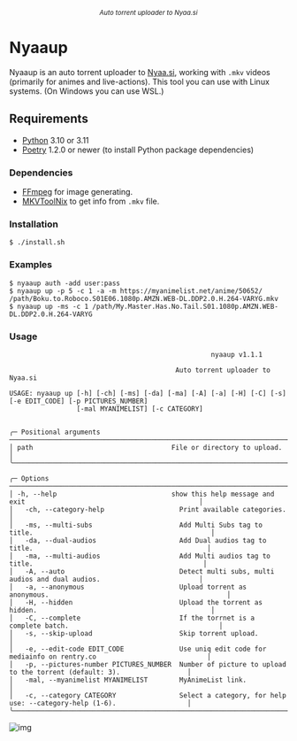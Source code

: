 <p align="center">
<sup><em>Auto torrent uploader to Nyaa.si</em></sup>
</p>

# Nyaaup

Nyaaup is an auto torrent uploader to [Nyaa.si](https://nyaa.si/), working with `.mkv` videos (primarily for animes and live-actions).
This tool you can use with Linux systems. (On Windows you can use WSL.)

## Requirements

- [Python](https://python.org/) 3.10 or 3.11
- [Poetry](https://python-poetry.org/) 1.2.0 or newer (to install Python package dependencies)

### Dependencies

- [FFmpeg](https://ffmpeg.org/) for image generating.
- [MKVToolNix](https://mkvtoolnix.download/downloads.html) to get info from `.mkv` file.

### Installation

```shell
$ ./install.sh
```

### Examples

`$ nyaaup auth -add user:pass`
</br>
`$ nyaaup up -p 5 -c 1 -a -m https://myanimelist.net/anime/50652/ /path/Boku.to.Roboco.S01E06.1080p.AMZN.WEB-DL.DDP2.0.H.264-VARYG.mkv`
</br>
`$ nyaaup up -ms -c 1 /path/My.Master.Has.No.Tail.S01.1080p.AMZN.WEB-DL.DDP2.0.H.264-VARYG`

### Usage

```
                                                   nyaaup v1.1.1

                                          Auto torrent uploader to Nyaa.si

USAGE: nyaaup up [-h] [-ch] [-ms] [-da] [-ma] [-A] [-a] [-H] [-C] [-s] [-e EDIT_CODE] [-p PICTURES_NUMBER]
                 [-mal MYANIMELIST] [-c CATEGORY]


╭─ Positional arguments ────────────────────────────────────────────────────────────────────────────────────────────╮
│ path                                   File or directory to upload.                                               │
╰───────────────────────────────────────────────────────────────────────────────────────────────────────────────────╯

╭─ Options ─────────────────────────────────────────────────────────────────────────────────────────────────────────╮
│ -h, --help                             show this help message and exit                                            │
│   -ch, --category-help                   Print available categories.                                              │
│   -ms, --multi-subs                      Add Multi Subs tag to title.                                             │
│   -da, --dual-audios                     Add Dual audios tag to title.                                            │
│   -ma, --multi-audios                    Add Multi audios tag to title.                                           │
│   -A, --auto                             Detect multi subs, multi audios and dual audios.                         │
│   -a, --anonymous                        Upload torrent as anonymous.                                             │
│   -H, --hidden                           Upload the torrent as hidden.                                            │
│   -C, --complete                         If the torrnet is a complete batch.                                      │
│   -s, --skip-upload                      Skip torrent upload.                                                     │
│   -e, --edit-code EDIT_CODE              Use uniq edit code for mediainfo on rentry.co                            │
│   -p, --pictures-number PICTURES_NUMBER  Number of picture to upload to the torrent (default: 3).                 │
│   -mal, --myanimelist MYANIMELIST        MyAnimeList link.                                                        │
│   -c, --category CATEGORY                Select a category, for help use: --category-help (1-6).                  │
╰───────────────────────────────────────────────────────────────────────────────────────────────────────────────────╯
```

![img](https://i.kek.sh/1nLQYikOtLj.jpg)
<!---https://i.kek.sh/1nLQYikOtLj.jpg--->
